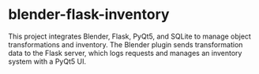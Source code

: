# blender-flask-inventory
This project integrates Blender, Flask, PyQt5, and SQLite to manage object transformations and inventory. The Blender plugin sends transformation data to the Flask server, which logs requests and manages an inventory system with a PyQt5 UI.
